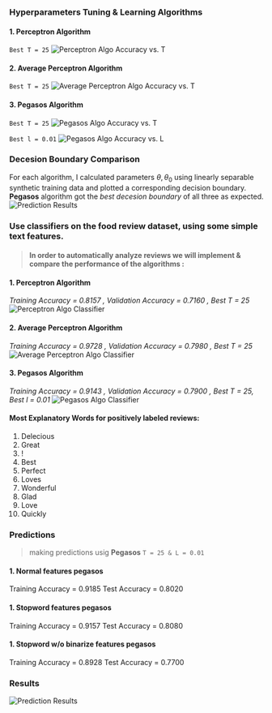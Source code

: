 ### Hyperparameters Tuning & Learning Algorithms
#### 1. Perceptron Algorithm
`Best T = 25`
![Perceptron Algo Accuracy vs. T](Plots/AvsT_Percep.png)

#### 2. Average Perceptron Algorithm
`Best T = 25`
![Average Perceptron Algo Accuracy vs. T](Plots/AvsT_AvgPercep.png)

#### 3. Pegasos Algorithm
`Best T = 25`
![Pegasos Algo Accuracy vs. T](Plots/AvsT_Pegasos.png)

`Best l = 0.01`
![Pegasos Algo Accuracy vs. L](Plots/AvsL_Pegasos.png)

### Decesion Boundary Comparison
For each algorithm, I calculated parameters $\theta, \theta_0$ using linearly separable synthetic training data and plotted a corresponding decision boundary. **Pegasos** algorithm got the *best decesion boundary* of all three as expected. 
![Prediction Results](Plots/decision_boundary.png)

### Use classifiers on the food review dataset, using some simple text features.
>#### In order to automatically analyze reviews we will implement & compare the performance of the algorithms :

#### 1. Perceptron Algorithm
*Training Accuracy = 0.8157 , Validation Accuracy = 0.7160 , Best T = 25*
![Perceptron Algo Classifier](Plots/percep.png)

#### 2. Average Perceptron Algorithm
*Training Accuracy = 0.9728 , Validation Accuracy = 0.7980 , Best T = 25*
![Average Perceptron Algo Classifier](Plots/avg%20percep.png)

#### 3. Pegasos Algorithm
*Training Accuracy = 0.9143 , Validation Accuracy = 0.7900 , Best T = 25, Best l = 0.01*
![Pegasos Algo Classifier](Plots/pegasos.png)

#### Most Explanatory Words for positively labeled reviews:
1. Delecious
2. Great
3. !
4. Best
5. Perfect
6. Loves
7. Wonderful
8. Glad
9. Love
10. Quickly

### Predictions
>making predictions usig **Pegasos** `T = 25 & L = 0.01`
#### 1. Normal features pegasos
Training Accuracy = 0.9185
Test Accuracy = 0.8020
#### 1. Stopword features pegasos
Training Accuracy = 0.9157
Test Accuracy = 0.8080
#### 1. Stopword w/o binarize features pegasos
Training Accuracy = 0.8928
Test Accuracy = 0.7700

### Results
![Prediction Results](Plots/Predictions.jpg)